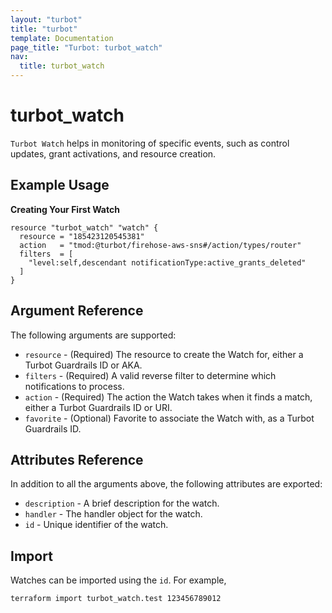 ```yaml
---
layout: "turbot"
title: "turbot"
template: Documentation
page_title: "Turbot: turbot_watch"
nav:
  title: turbot_watch
---
```


# turbot_watch

`Turbot Watch` helps in monitoring of specific events, such as control updates, grant activations, and resource creation.

## Example Usage

**Creating Your First Watch**

```hcl
resource "turbot_watch" "watch" {
  resource = "185423120545381"
  action   = "tmod:@turbot/firehose-aws-sns#/action/types/router"
  filters  = [
    "level:self,descendant notificationType:active_grants_deleted"
  ]
}
```

## Argument Reference

The following arguments are supported:

- `resource` - (Required) The resource to create the Watch for, either a Turbot Guardrails ID or AKA.
- `filters` - (Required) A valid reverse filter to determine which notifications to process.
- `action` - (Required) The action the Watch takes when it finds a match, either a Turbot Guardrails ID or URI.
- `favorite` - (Optional) Favorite to associate the Watch with, as a Turbot Guardrails ID.

## Attributes Reference

In addition to all the arguments above, the following attributes are exported:

- `description` - A brief description for the watch.
- `handler` - The handler object for the watch.
- `id` - Unique identifier of the watch.

## Import

Watches can be imported using the `id`. For example,

```
terraform import turbot_watch.test 123456789012
```
